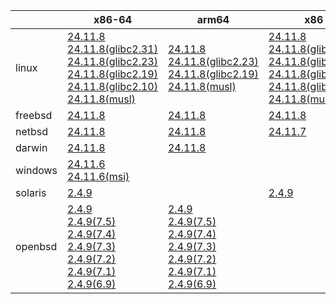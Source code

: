 ||x86-64|arm64|x86|ppc64le|armel|
| --- | --- | --- | --- | --- | --- |
|linux|[24.11.8](https://github.com/roswell/sbcl_head/releases/download/24.11.8/sbcl-24.11.8-x86-64-linux-binary.tar.bz2)<br />[24.11.8(glibc2.31)](https://github.com/roswell/sbcl_head/releases/download/24.11.8/sbcl-24.11.8-x86-64-linux-glibc2.31-binary.tar.bz2)<br />[24.11.8(glibc2.23)](https://github.com/roswell/sbcl_head/releases/download/24.11.8/sbcl-24.11.8-x86-64-linux-glibc2.23-binary.tar.bz2)<br />[24.11.8(glibc2.19)](https://github.com/roswell/sbcl_head/releases/download/24.11.8/sbcl-24.11.8-x86-64-linux-glibc2.19-binary.tar.bz2)<br />[24.11.8(glibc2.10)](https://github.com/roswell/sbcl_head/releases/download/24.11.8/sbcl-24.11.8-x86-64-linux-glibc2.10-binary.tar.bz2)<br />[24.11.8(musl)](https://github.com/roswell/sbcl_head/releases/download/24.11.8/sbcl-24.11.8-x86-64-linux-musl-binary.tar.bz2)<br />|[24.11.8](https://github.com/roswell/sbcl_head/releases/download/24.11.8/sbcl-24.11.8-arm64-linux-binary.tar.bz2)<br />[24.11.8(glibc2.23)](https://github.com/roswell/sbcl_head/releases/download/24.11.8/sbcl-24.11.8-arm64-linux-glibc2.23-binary.tar.bz2)<br />[24.11.8(glibc2.19)](https://github.com/roswell/sbcl_head/releases/download/24.11.8/sbcl-24.11.8-arm64-linux-glibc2.19-binary.tar.bz2)<br />[24.11.8(musl)](https://github.com/roswell/sbcl_head/releases/download/24.11.8/sbcl-24.11.8-arm64-linux-musl-binary.tar.bz2)<br />|[24.11.8](https://github.com/roswell/sbcl_head/releases/download/24.11.8/sbcl-24.11.8-x86-linux-binary.tar.bz2)<br />[24.11.8(glibc2.31)](https://github.com/roswell/sbcl_head/releases/download/24.11.8/sbcl-24.11.8-x86-linux-glibc2.31-binary.tar.bz2)<br />[24.11.8(glibc2.23)](https://github.com/roswell/sbcl_head/releases/download/24.11.8/sbcl-24.11.8-x86-linux-glibc2.23-binary.tar.bz2)<br />[24.11.8(glibc2.19)](https://github.com/roswell/sbcl_head/releases/download/24.11.8/sbcl-24.11.8-x86-linux-glibc2.19-binary.tar.bz2)<br />[24.11.8(glibc2.10)](https://github.com/roswell/sbcl_head/releases/download/24.11.8/sbcl-24.11.8-x86-linux-glibc2.10-binary.tar.bz2)<br />[24.11.8(musl)](https://github.com/roswell/sbcl_head/releases/download/24.11.8/sbcl-24.11.8-x86-linux-musl-binary.tar.bz2)<br />|[24.11.7](https://github.com/roswell/sbcl_head/releases/download/24.11.7/sbcl-24.11.7-ppc64le-linux-binary.tar.bz2)<br />[24.11.7(glibc2.23)](https://github.com/roswell/sbcl_head/releases/download/24.11.7/sbcl-24.11.7-ppc64le-linux-glibc2.23-binary.tar.bz2)<br />[24.11.7(glibc2.19)](https://github.com/roswell/sbcl_head/releases/download/24.11.7/sbcl-24.11.7-ppc64le-linux-glibc2.19-binary.tar.bz2)<br />|[2.4.9](https://github.com/roswell/sbcl_bin/releases/download/2.4.9/sbcl-2.4.9-armel-linux-binary.tar.bz2)<br />|
|freebsd|[24.11.8](https://github.com/roswell/sbcl_head/releases/download/24.11.8/sbcl-24.11.8-x86-64-freebsd-binary.tar.bz2)<br />|[24.11.8](https://github.com/roswell/sbcl_head/releases/download/24.11.8/sbcl-24.11.8-arm64-freebsd-binary.tar.bz2)<br />|[24.11.8](https://github.com/roswell/sbcl_head/releases/download/24.11.8/sbcl-24.11.8-x86-freebsd-binary.tar.bz2)<br />|||
|netbsd|[24.11.8](https://github.com/roswell/sbcl_head/releases/download/24.11.8/sbcl-24.11.8-x86-64-netbsd-binary.tar.bz2)<br />|[24.11.8](https://github.com/roswell/sbcl_head/releases/download/24.11.8/sbcl-24.11.8-arm64-netbsd-binary.tar.bz2)<br />|[24.11.7](https://github.com/roswell/sbcl_head/releases/download/24.11.7/sbcl-24.11.7-x86-netbsd-binary.tar.bz2)<br />|||
|darwin|[24.11.8](https://github.com/roswell/sbcl_head/releases/download/24.11.8/sbcl-24.11.8-x86-64-darwin-binary.tar.bz2)<br />|[24.11.8](https://github.com/roswell/sbcl_head/releases/download/24.11.8/sbcl-24.11.8-arm64-darwin-binary.tar.bz2)<br />||||
|windows|[24.11.6](https://github.com/roswell/sbcl_head/releases/download/24.11.6/sbcl-24.11.6-x86-64-windows-binary.tar.bz2)<br />[24.11.6(msi)](https://github.com/roswell/sbcl_head/releases/download/24.11.6/sbcl-24.11.6-x86-64-windows-binary.msi)<br />|||||
|solaris|[2.4.9](https://github.com/roswell/sbcl_bin/releases/download/2.4.9/sbcl-2.4.9-x86-64-solaris-binary.tar.bz2)<br />||[2.4.9](https://github.com/roswell/sbcl_bin/releases/download/2.4.9/sbcl-2.4.9-x86-solaris-binary.tar.bz2)<br />|||
|openbsd|[2.4.9](https://github.com/roswell/sbcl_bin/releases/download/2.4.9/sbcl-2.4.9-x86-64-openbsd-binary.tar.bz2)<br />[2.4.9(7.5)](https://github.com/roswell/sbcl_bin/releases/download/2.4.9/sbcl-2.4.9-x86-64-openbsd-7.5-binary.tar.bz2)<br />[2.4.9(7.4)](https://github.com/roswell/sbcl_bin/releases/download/2.4.9/sbcl-2.4.9-x86-64-openbsd-7.4-binary.tar.bz2)<br />[2.4.9(7.3)](https://github.com/roswell/sbcl_bin/releases/download/2.4.9/sbcl-2.4.9-x86-64-openbsd-7.3-binary.tar.bz2)<br />[2.4.9(7.2)](https://github.com/roswell/sbcl_bin/releases/download/2.4.9/sbcl-2.4.9-x86-64-openbsd-7.2-binary.tar.bz2)<br />[2.4.9(7.1)](https://github.com/roswell/sbcl_bin/releases/download/2.4.9/sbcl-2.4.9-x86-64-openbsd-7.1-binary.tar.bz2)<br />[2.4.9(6.9)](https://github.com/roswell/sbcl_bin/releases/download/2.4.9/sbcl-2.4.9-x86-64-openbsd-6.9-binary.tar.bz2)<br />|[2.4.9](https://github.com/roswell/sbcl_bin/releases/download/2.4.9/sbcl-2.4.9-arm64-openbsd-binary.tar.bz2)<br />[2.4.9(7.5)](https://github.com/roswell/sbcl_bin/releases/download/2.4.9/sbcl-2.4.9-arm64-openbsd-7.5-binary.tar.bz2)<br />[2.4.9(7.4)](https://github.com/roswell/sbcl_bin/releases/download/2.4.9/sbcl-2.4.9-arm64-openbsd-7.4-binary.tar.bz2)<br />[2.4.9(7.3)](https://github.com/roswell/sbcl_bin/releases/download/2.4.9/sbcl-2.4.9-arm64-openbsd-7.3-binary.tar.bz2)<br />[2.4.9(7.2)](https://github.com/roswell/sbcl_bin/releases/download/2.4.9/sbcl-2.4.9-arm64-openbsd-7.2-binary.tar.bz2)<br />[2.4.9(7.1)](https://github.com/roswell/sbcl_bin/releases/download/2.4.9/sbcl-2.4.9-arm64-openbsd-7.1-binary.tar.bz2)<br />[2.4.9(6.9)](https://github.com/roswell/sbcl_bin/releases/download/2.4.9/sbcl-2.4.9-arm64-openbsd-6.9-binary.tar.bz2)<br />||||
